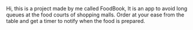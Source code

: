 Hi, this is a project made by me called FoodBook, It is an app to avoid long queues at the food courts of shopping malls. Order at your ease from the table and get a timer to notify when the food is prepared.
